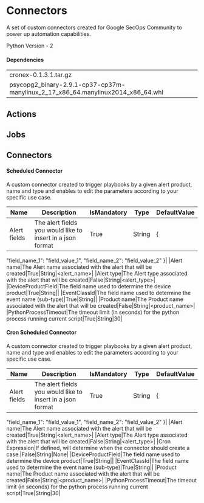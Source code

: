 
# Connectors

A set of custom connectors created for Google SecOps Community to power up automation capabilities.

Python Version - 2


#### Dependencies
| |
|-|
|cronex-0.1.3.1.tar.gz|
|psycopg2_binary-2.9.1-cp37-cp37m-manylinux_2_17_x86_64.manylinux2014_x86_64.whl|


## Actions



## Jobs



## Connectors
#### Scheduled Connector
A custom connector created to trigger playbooks by a given alert product, name and type and enables to edit the parameters according to your specific use case. 

|Name|Description|IsMandatory|Type|DefaultValue|
|----|-----------|-----------|----|------------|
|Alert fields|The alert fields you would like to insert in a json format|True|String|{
  "field_name_1": "field_value_1",
  "field_name_2": "field_value_2"
}|
|Alert name|The Alert name associated with the alert that will be created|True|String|<alert_name>|
|Alert type|The Alert type associated with the alert that will be created|False|String|<alert_type>|
|DeviceProductField|The field name used to determine the device product|True|String|<none>|
|EventClassId|The field name used to determine the event name (sub-type)|True|String|<none>|
|Product name|The Product name associated with the alert that will be created|False|String|<product_name>|
|PythonProcessTimeout|The timeout limit (in seconds) for the python process running current script|True|String|30|


#### Cron Scheduled Connector
A custom connector created to trigger playbooks by a given alert product, name and type and enables to edit the parameters according to your specific use case. 

|Name|Description|IsMandatory|Type|DefaultValue|
|----|-----------|-----------|----|------------|
|Alert fields|The alert fields you would like to insert in a json format|True|String|{
  "field_name_1": "field_value_1",
  "field_name_2": "field_value_2"
}|
|Alert name|The Alert name associated with the alert that will be created|True|String|<alert_name>|
|Alert type|The Alert type associated with the alert that will be created|False|String|<alert_type>|
|Cron Expression|If defined, will determine when the connector should create a case.|False|String|None|
|DeviceProductField|The field name used to determine the device product|True|String|<none>|
|EventClassId|The field name used to determine the event name (sub-type)|True|String|<none>|
|Product name|The Product name associated with the alert that will be created|False|String|<product_name>|
|PythonProcessTimeout|The timeout limit (in seconds) for the python process running current script|True|String|30|




